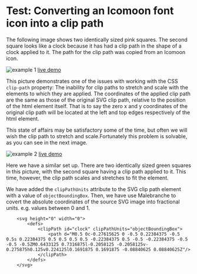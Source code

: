 # Test: Converting an Icomoon font icon into a clip path

The following image shows two identically sized pink squares. 
The second square looks like a clock because it has had a clip path in the shape of a clock applied to it.
The path for the clip path was copied from an Icomoon icon.

![example 1](https://richardinho.github.io/malebranche-tests/test2/images/example-1.png)
[live demo](https://richardinho.github.io/malebranche-tests/test2/)

This picture demonstrates one of the issues with working with the CSS `clip-path` property: The inability for clip paths to stretch and scale with the elements to which they are applied.
The coordinates of the applied clip path are the same as those of the original SVG clip path, relative to the position of the html element itself. That is to say the zero x and y coordinates of the original clip path will be located at the left and top edges respectively of the html element. 

This state of affairs may be satisfactory some of the time, but often we will wish the clip path to stretch and scale.Fortunately this problem is solvable, as you can see in the next image.

![example 2](https://richardinho.github.io/malebranche-tests/test2/images/example-2.png)
[live demo](https://richardinho.github.io/malebranche-tests/test2/index2.html)

Here we have a similar set up. There are two identically sized green squares in this picture, with the second square having a clip path applied to it. This time, however, the clip path scales and stretches to fit the element.

We have added the `clipPathUnits` attribute to the SVG clip path element with a value of `objectBoundingBox`. 
Then, we have use Malebranche to covert the absolute coordinates of the source SVG image into fractional units. e.g. values between 0 and 1.

```
    <svg height="0" width="0">
        <defs>
            <clipPath id="clock" clipPathUnits="objectBoundingBox">
                <path d="M0.5 0c-0.27615625 0 -0.5 0.22384375 -0.5 0.5s 0.22384375 0.5 0.5 0.5 0.5 -0.22384375 0.5 -0.5 -0.22384375 -0.5 -0.5 -0.5ZM0.6433125 0.7316875l-0.2058125 -0.2058125v-0.275875h0.125v0.224125l0.1691875 0.1691875 -0.08840625 0.08840625Z"/>
            </clipPath>
        </defs>
    </svg>

```